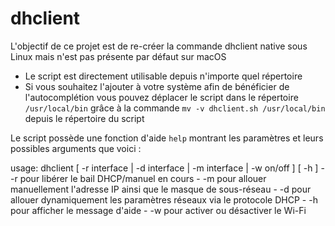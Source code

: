 # dhclient

L'objectif de ce projet est de re-créer la commande dhclient native sous Linux mais n'est pas présente par défaut sur macOS

- Le script est directement utilisable depuis n'importe quel répertoire
- Si vous souhaitez l'ajouter à votre système afin de bénéficier de l'autocomplétion vous pouvez déplacer le script dans le répertoire `/usr/local/bin` grâce à la commande `mv -v dhclient.sh /usr/local/bin` depuis le répertoire du script

Le script possède une fonction d'aide `help` montrant les paramètres et leurs possibles arguments que voici :

usage: dhclient [ -r interface | -d interface | -m interface | -w on/off ] [ -h ]
        - -r pour libérer le bail DHCP/manuel en cours
        - -m pour allouer manuellement l'adresse IP ainsi que le masque de sous-réseau
        - -d pour allouer dynamiquement les paramètres réseaux via le protocole DHCP
        - -h pour afficher le message d'aide
	- -w pour activer ou désactiver le Wi-Fi
